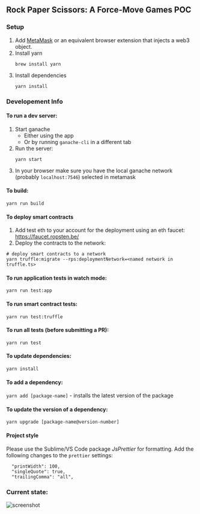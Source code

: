 ## Rock Paper Scissors: A Force-Move Games POC

### Setup

1. Add [MetaMask](https://metamask.io/) or an equivalent browser extension that injects a web3 object. 
1. Install yarn
    ```
    brew install yarn
    ```
1. Install dependencies
    ```
    yarn install
    ```

### Developement Info

#### To run a dev server:

1. Start ganache
    * Either using the app
    * Or by running `ganache-cli` in a different tab
1. Run the server:
    ```
    yarn start
    ```
1. In your browser make sure you have the local ganache network (probably `localhost:7546`) selected in metamask

#### To build:

`yarn run build`

#### To deploy smart contracts

1. Add test eth to your account for the deployment using an eth faucet: https://faucet.ropsten.be/
2. Deploy the contracts to the network:
```
# deploy smart contracts to a network
yarn truffle:migrate --rps:deploymentNetwork=<named network in truffle.ts>
```

#### To run application tests in watch mode:

`yarn run test:app`

#### To run smart contract tests:

`yarn run test:truffle`

#### To run all tests (before submitting a PR):

`yarn run test`

#### To update dependencies:

`yarn install`

#### To add a dependency:

`yarn add [package-name]` - installs the latest version of the package

#### To update the version of a dependency:

`yarn upgrade [package-name@version-number]`

#### Project style

Please use the Sublime/VS Code package _JsPrettier_ for formatting. Add the following changes to the `prettier` settings:

```
  "printWidth": 100,
  "singleQuote": true,
  "trailingComma": "all",
```

### Current state:

![screenshot](https://user-images.githubusercontent.com/12832034/40526428-44e37118-5f9b-11e8-8e63-c5fbaf9cae59.png 'screenshot')

